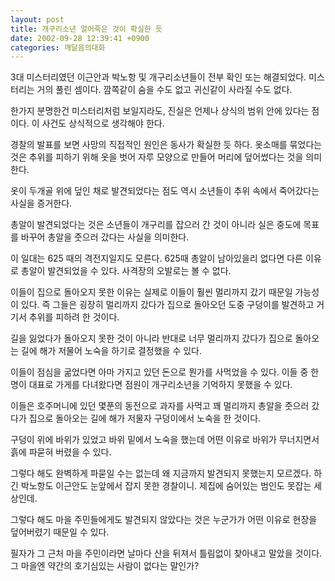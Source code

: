 ```yaml
---
layout: post
title: 개구리소년 얼어죽은 것이 확실한 듯
date: 2002-09-28 12:39:41 +0900
categories: 깨달음의대화
---
```

3대 미스터리였던 이근안과 박노항 및 개구리소년들이 전부 확인 또는 해결되었다. 미스터리는 거의 풀린 셈이다. 깜쪽같이 숨을 수도 없고 귀신같이 사라질 수도 없다.
  

  
한가지 분명한건 미스터리처럼 보일지라도, 진실은 언제나 상식의 범위 안에 있다는 점이다. 이 사건도 상식적으로 생각해야 한다.
  

  
경찰의 발표를 보면 사망의 직접적인 원인은 동사가 확실한 듯 하다. 옷소매를 묶었다는 것은 추위를 피하기 위해 옷을 벗어 자루 모양으로 만들어 머리에 덮어썼다는 것을 의미한다.
  

  
옷이 두개골 위에 덮인 채로 발견되었다는 점도 역시 소년들이 추위 속에서 죽어갔다는 사실을 증거한다.
  

  
총알이 발견되었다는 것은 소년들이 개구리를 잡으러 간 것이 아니라 실은 중도에 목표를 바꾸어 총알을 줏으러 갔다는 사실을 의미한다.
  

  
이 일대는 625 때의 격전지일지도 모른다. 625때 총알이 남아있을리 없다면 다른 이유로 총알이 발견되었을 수 있다. 사격장의 오발로는 볼 수 없다.
  

  
이들이 집으로 돌아오지 못한 이유는 실제로 이들이 훨씬 멀리까지 갔기 때문일 가능성이 있다. 즉 그들은 굉장히 멀리까지 갔다가 집으로 돌아오던 도중 구덩이를 발견하고 거기서 추위를 피하려 한 것이다.
  

  
길을 잃었다가 돌아오지 못한 것이 아니라 반대로 너무 멀리까지 갔다가 집으로 돌아오는 길에 해가 저물어 노숙을 하기로 결정했을 수 있다.
  

  
이들이 점심을 굶었다면 아마 가지고 있던 돈으로 뭔가를 사먹었을 수 있다. 이들 중 한명이 대표로 가게를 다녀왔다면 점원이 개구리소년을 기억하지 못했을 수 있다.
  

  
이들은 호주머니에 있던 몇푼의 동전으로 과자를 사먹고 꽤 멀리까지 총알을 줏으러 갔다가 집으로 돌아오는 길에 해가 저물자 구덩이에서 노숙을 한 것이다.
  

  
구덩이 위에 바위가 있었고 바위 밑에서 노숙을 했는데 어떤 이유로 바위가 무너지면서 흙에 파묻혀 버렸을 수 있다.
  

  
그렇다 해도 완벽하게 파묻일 수는 없는데 왜 지금까지 발견되지 못했는지 모르겠다. 하긴 박노항도 이근안도 눈앞에서 잡지 못한 경찰이니. 제집에 숨어있는 범인도 못잡는 세상인데.
  

  
그렇다 해도 마을 주민들에게도 발견되지 않았다는 것은 누군가가 어떤 이유로 현장을 덮어버렸기 때문일 수 있다.
  

  
필자가 그 근처 마을 주민이라면 날마다 산을 뒤져서 틀림없이 찾아내고 말았을 것이다. 그 마을엔 약간의 호기심있는 사람이 없다는 말인가?